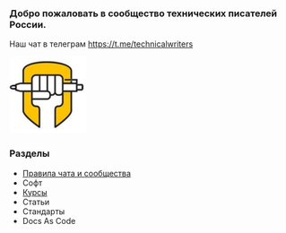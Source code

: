 ### Добро пожаловать в сообщество технических писателей России.

Наш чат в телеграм https://t.me/technicalwriters

![](https://raw.githubusercontent.com/WriteTheDocsRussia/main/main/LOGO.jpg)

### Разделы
* [Правила чата и сообщества](https://github.com/WriteTheDocsRussia/main/wiki/%D0%9F%D1%80%D0%B0%D0%B2%D0%B8%D0%BB%D0%B0-%D1%87%D0%B0%D1%82%D0%B0-%D0%B8-%D1%81%D0%BE%D0%BE%D0%B1%D1%89%D0%B5%D1%81%D1%82%D0%B2%D0%B0)
* Софт
* [Курсы](https://github.com/WriteTheDocsRussia/main/wiki/%D0%9A%D1%83%D1%80%D1%81%D1%8B)
* Статьи
* Стандарты
* Docs As Code
